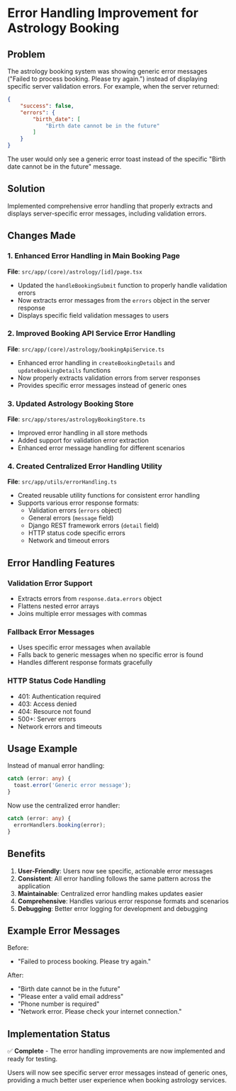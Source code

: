 # Error Handling Improvement for Astrology Booking

## Problem
The astrology booking system was showing generic error messages ("Failed to process booking. Please try again.") instead of displaying specific server validation errors. For example, when the server returned:

```json
{
    "success": false,
    "errors": {
        "birth_date": [
            "Birth date cannot be in the future"
        ]
    }
}
```

The user would only see a generic error toast instead of the specific "Birth date cannot be in the future" message.

## Solution
Implemented comprehensive error handling that properly extracts and displays server-specific error messages, including validation errors.

## Changes Made

### 1. Enhanced Error Handling in Main Booking Page
**File**: `src/app/(core)/astrology/[id]/page.tsx`

- Updated the `handleBookingSubmit` function to properly handle validation errors
- Now extracts error messages from the `errors` object in the server response
- Displays specific field validation messages to users

### 2. Improved Booking API Service Error Handling
**File**: `src/app/(core)/astrology/bookingApiService.ts`

- Enhanced error handling in `createBookingDetails` and `updateBookingDetails` functions
- Now properly extracts validation errors from server responses
- Provides specific error messages instead of generic ones

### 3. Updated Astrology Booking Store
**File**: `src/app/stores/astrologyBookingStore.ts`

- Improved error handling in all store methods
- Added support for validation error extraction
- Enhanced error message handling for different scenarios

### 4. Created Centralized Error Handling Utility
**File**: `src/app/utils/errorHandling.ts`

- Created reusable utility functions for consistent error handling
- Supports various error response formats:
  - Validation errors (`errors` object)
  - General errors (`message` field)
  - Django REST framework errors (`detail` field)
  - HTTP status code specific errors
  - Network and timeout errors

## Error Handling Features

### Validation Error Support
- Extracts errors from `response.data.errors` object
- Flattens nested error arrays
- Joins multiple error messages with commas

### Fallback Error Messages
- Uses specific error messages when available
- Falls back to generic messages when no specific error is found
- Handles different response formats gracefully

### HTTP Status Code Handling
- 401: Authentication required
- 403: Access denied
- 404: Resource not found
- 500+: Server errors
- Network errors and timeouts

## Usage Example

Instead of manual error handling:
```typescript
catch (error: any) {
  toast.error('Generic error message');
}
```

Now use the centralized error handler:
```typescript
catch (error: any) {
  errorHandlers.booking(error);
}
```

## Benefits

1. **User-Friendly**: Users now see specific, actionable error messages
2. **Consistent**: All error handling follows the same pattern across the application
3. **Maintainable**: Centralized error handling makes updates easier
4. **Comprehensive**: Handles various error response formats and scenarios
5. **Debugging**: Better error logging for development and debugging

## Example Error Messages

Before:
- "Failed to process booking. Please try again."

After:
- "Birth date cannot be in the future"
- "Please enter a valid email address"
- "Phone number is required"
- "Network error. Please check your internet connection."

## Implementation Status
✅ **Complete** - The error handling improvements are now implemented and ready for testing.

Users will now see specific server error messages instead of generic ones, providing a much better user experience when booking astrology services.
